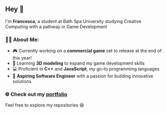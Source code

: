 ## Hey 👋

I'm **Francesca**, a student at Bath Spa University studying Creative Computing with a pathway in Game Development

### 👩‍💻 About Me:
- 🎮 Currently working on a **commercial game** set to release at the end of this year!
- 🎨 Learning **3D modeling** to expand my game development skills
- 💻 Proficient in **C++** and **JavaScript**, my go-to programming languages
- 🌟 **Aspiring Software Engineer** with a passion for building innovative solutions
### 🌐 Check out my [portfolio](https://francescabowdenportfolio.co.uk/)

Feel free to explore my repositories 😄
<!--
**FranBowden/FranBowden** is a ✨ _special_ ✨ repository because its `README.md` (this file) appears on your GitHub profile.

Here are some ideas to get you started:

- 🔭 I’m currently working on ...
- 🌱 I’m currently learning ...
- 👯 I’m looking to collaborate on ...
- 🤔 I’m looking for help with ...
- 💬 Ask me about ...
- 📫 How to reach me: ...
- 😄 Pronouns: ...
- ⚡ Fun fact: ...
-->
